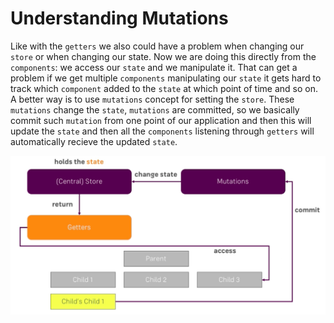 # Understanding Mutations

Like with the `getters` we also could have a problem when changing our `store` or when changing our state. Now we are doing this directly from the `components`: we access our `state` and we manipulate it. That can get a problem if we get multiple `components` manipulating our `state` it gets hard to track which `component` added to the `state` at which point of time and so on. A better way is to use `mutations` concept for setting the `store`. These `mutations` change the `state`, `mutations` are committed, so we basically commit such `mutation` from one point of our application and then this will update the `state` and then all the `components` listening through `getters` will automatically recieve the updated `state`. 

![mutations-to-change-state](../mutations-to-change-state.png)

